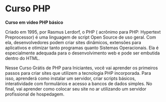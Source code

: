 # Curso PHP

__Curso em video PHP básico__

Criado em 1995, por Rasmus Lerdorf, o PHP ( acrônimo para PHP: Hypertext Preprocessor) é uma linguagem de script Open
Source de uso geral. Com ela, desenvolvedores podem criar sites dinâmicos, extensões para aplicativos e otimizar tanto
programas quanto Sistemas Operacionais. Ela é especialmente adequada para o desenvolvimento web e pode ser embutida
dentro do HTML.

Nesse Curso Grátis de PHP para Iniciantes, você vai aprender os primeiros passos para criar sites que utilizem a
tecnologia PHP incorporada. Para isso, aprenderá como instalar um servidor, criar scripts básicos, interatividade com
formulários e acesso a bancos de dados simples. No final, vai aprender como colocar seu site no ar utilizando um
servidor profissional de hospedagem.